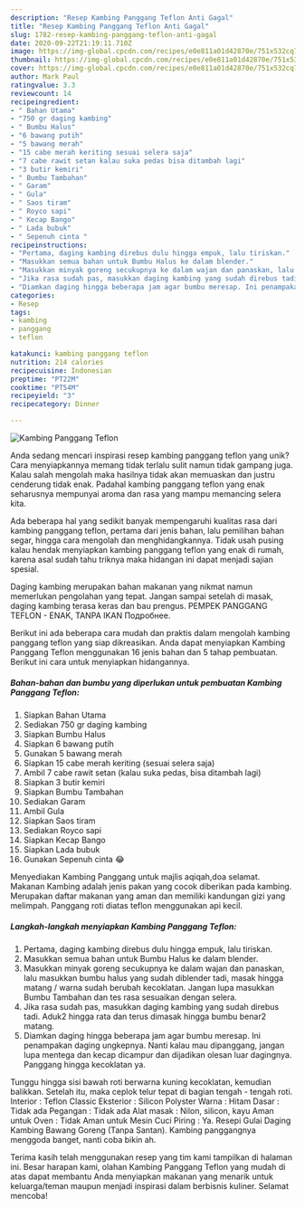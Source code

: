 ```yaml
---
description: "Resep Kambing Panggang Teflon Anti Gagal"
title: "Resep Kambing Panggang Teflon Anti Gagal"
slug: 1782-resep-kambing-panggang-teflon-anti-gagal
date: 2020-09-22T21:19:11.710Z
image: https://img-global.cpcdn.com/recipes/e0e811a01d42870e/751x532cq70/kambing-panggang-teflon-foto-resep-utama.jpg
thumbnail: https://img-global.cpcdn.com/recipes/e0e811a01d42870e/751x532cq70/kambing-panggang-teflon-foto-resep-utama.jpg
cover: https://img-global.cpcdn.com/recipes/e0e811a01d42870e/751x532cq70/kambing-panggang-teflon-foto-resep-utama.jpg
author: Mark Paul
ratingvalue: 3.3
reviewcount: 14
recipeingredient:
- " Bahan Utama"
- "750 gr daging kambing"
- " Bumbu Halus"
- "6 bawang putih"
- "5 bawang merah"
- "15 cabe merah keriting sesuai selera saja"
- "7 cabe rawit setan kalau suka pedas bisa ditambah lagi"
- "3 butir kemiri"
- " Bumbu Tambahan"
- " Garam"
- " Gula"
- " Saos tiram"
- " Royco sapi"
- " Kecap Bango"
- " Lada bubuk"
- " Sepenuh cinta "
recipeinstructions:
- "Pertama, daging kambing direbus dulu hingga empuk, lalu tiriskan."
- "Masukkan semua bahan untuk Bumbu Halus ke dalam blender."
- "Masukkan minyak goreng secukupnya ke dalam wajan dan panaskan, lalu masukkan bumbu halus yang sudah diblender tadi, masak hingga matang / warna sudah berubah kecoklatan. Jangan lupa masukkan Bumbu Tambahan dan tes rasa sesuaikan dengan selera."
- "Jika rasa sudah pas, masukkan daging kambing yang sudah direbus tadi. Aduk2 hingga rata dan terus dimasak hingga bumbu benar2 matang."
- "Diamkan daging hingga beberapa jam agar bumbu meresap. Ini penampakan daging ungkepnya. Nanti kalau mau dipanggang, jangan lupa mentega dan kecap dicampur dan dijadikan olesan luar dagingnya. Panggang hingga kecoklatan ya."
categories:
- Resep
tags:
- kambing
- panggang
- teflon

katakunci: kambing panggang teflon 
nutrition: 214 calories
recipecuisine: Indonesian
preptime: "PT22M"
cooktime: "PT54M"
recipeyield: "3"
recipecategory: Dinner

---
```



![Kambing Panggang Teflon](https://img-global.cpcdn.com/recipes/e0e811a01d42870e/751x532cq70/kambing-panggang-teflon-foto-resep-utama.jpg)

Anda sedang mencari inspirasi resep kambing panggang teflon yang unik? Cara menyiapkannya memang tidak terlalu sulit namun tidak gampang juga. Kalau salah mengolah maka hasilnya tidak akan memuaskan dan justru cenderung tidak enak. Padahal kambing panggang teflon yang enak seharusnya mempunyai aroma dan rasa yang mampu memancing selera kita.

Ada beberapa hal yang sedikit banyak mempengaruhi kualitas rasa dari kambing panggang teflon, pertama dari jenis bahan, lalu pemilihan bahan segar, hingga cara mengolah dan menghidangkannya. Tidak usah pusing kalau hendak menyiapkan kambing panggang teflon yang enak di rumah, karena asal sudah tahu triknya maka hidangan ini dapat menjadi sajian spesial.

Daging kambing merupakan bahan makanan yang nikmat namun memerlukan pengolahan yang tepat. Jangan sampai setelah di masak, daging kambing terasa keras dan bau prengus. PEMPEK PANGGANG TEFLON - ENAK, TANPA IKAN Подробнее.


Berikut ini ada beberapa cara mudah dan praktis dalam mengolah kambing panggang teflon yang siap dikreasikan. Anda dapat menyiapkan Kambing Panggang Teflon menggunakan 16 jenis bahan dan 5 tahap pembuatan. Berikut ini cara untuk menyiapkan hidangannya.

<!--inarticleads1-->

##### Bahan-bahan dan bumbu yang diperlukan untuk pembuatan Kambing Panggang Teflon:

1. Siapkan  Bahan Utama
1. Sediakan 750 gr daging kambing
1. Siapkan  Bumbu Halus
1. Siapkan 6 bawang putih
1. Gunakan 5 bawang merah
1. Siapkan 15 cabe merah keriting (sesuai selera saja)
1. Ambil 7 cabe rawit setan (kalau suka pedas, bisa ditambah lagi)
1. Siapkan 3 butir kemiri
1. Siapkan  Bumbu Tambahan
1. Sediakan  Garam
1. Ambil  Gula
1. Siapkan  Saos tiram
1. Sediakan  Royco sapi
1. Siapkan  Kecap Bango
1. Siapkan  Lada bubuk
1. Gunakan  Sepenuh cinta 😂


Menyediakan Kambing Panggang untuk majlis aqiqah,doa selamat. Makanan Kambing adalah jenis pakan yang cocok diberikan pada kambing. Merupakan daftar makanan yang aman dan memiliki kandungan gizi yang melimpah. Panggang roti diatas teflon menggunakan api kecil. 

<!--inarticleads2-->

##### Langkah-langkah menyiapkan Kambing Panggang Teflon:

1. Pertama, daging kambing direbus dulu hingga empuk, lalu tiriskan.
1. Masukkan semua bahan untuk Bumbu Halus ke dalam blender.
1. Masukkan minyak goreng secukupnya ke dalam wajan dan panaskan, lalu masukkan bumbu halus yang sudah diblender tadi, masak hingga matang / warna sudah berubah kecoklatan. Jangan lupa masukkan Bumbu Tambahan dan tes rasa sesuaikan dengan selera.
1. Jika rasa sudah pas, masukkan daging kambing yang sudah direbus tadi. Aduk2 hingga rata dan terus dimasak hingga bumbu benar2 matang.
1. Diamkan daging hingga beberapa jam agar bumbu meresap. Ini penampakan daging ungkepnya. Nanti kalau mau dipanggang, jangan lupa mentega dan kecap dicampur dan dijadikan olesan luar dagingnya. Panggang hingga kecoklatan ya.


Tunggu hingga sisi bawah roti berwarna kuning kecoklatan, kemudian balikkan. Setelah itu, maka ceplok telur tepat di bagian tengah - tengah roti. Interior : Teflon Classic Eksterior : Silicon Polyster Warna : Hitam Dasar : Tidak ada Pegangan : Tidak ada Alat masak : Nilon, silicon, kayu Aman untuk Oven : Tidak Aman untuk Mesin Cuci Piring : Ya. Resepi Gulai Daging Kambing Bawang Goreng (Tanpa Santan). Kambing panggangnya menggoda banget, nanti coba bikin ah. 

Terima kasih telah menggunakan resep yang tim kami tampilkan di halaman ini. Besar harapan kami, olahan Kambing Panggang Teflon yang mudah di atas dapat membantu Anda menyiapkan makanan yang menarik untuk keluarga/teman maupun menjadi inspirasi dalam berbisnis kuliner. Selamat mencoba!

